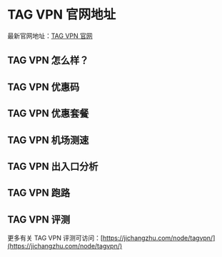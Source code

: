 # TAG VPN 官网地址
最新官网地址：[TAG VPN 官网](https://c.jichangzhu.com/goto/tagvpn/)

## TAG VPN 怎么样？

## TAG VPN 优惠码


## TAG VPN 优惠套餐


## TAG VPN 机场测速


## TAG VPN 出入口分析



## TAG VPN 跑路

## TAG VPN 评测
更多有关 TAG VPN 评测可访问：[https://jichangzhu.com/node/tagvpn/](https://jichangzhu.com/node/tagvpn/)
